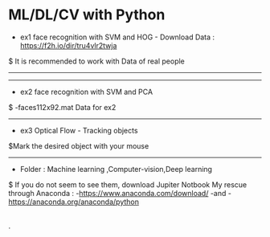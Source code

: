 # ML/DL/CV with Python



* ex1 face recognition with SVM and HOG - Download Data : https://f2h.io/dir/tru4vlr2twja

 $ It is recommended to work with Data of real people
****

****
* ex2 face recognition with SVM and PCA

$ -faces112x92.mat Data for ex2 
*****
* ex3 Optical Flow - Tracking objects

$Mark the desired object with your mouse
*****
* Folder : Machine learning  ,Computer-vision,Deep learning

$ If you do not seem to see them, download Jupiter Notbook
My rescue through Anaconda :
-https://www.anaconda.com/download/
-and 
-https://anaconda.org/anaconda/python
  
 \
  .
